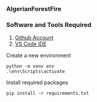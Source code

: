 ### AlgerianForestFire

### Software and Tools Required

1. [Github Account](https://github.com/)
2. [VS Code IDE](https://code.visualstudio.com)

Create a new environment

``` 
python -m venv env
.\env\Scripts\activate
```

Install required packages

```
pip install -r requirements.txt
```

